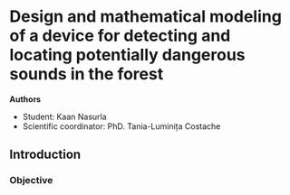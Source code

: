 # Design and mathematical modeling of a device for detecting and locating potentially dangerous sounds in the forest

**Authors**

* Student: Kaan Nasurla
* Scientific coordinator: PhD. Tania-Luminița Costache

## Introduction

### Objective
